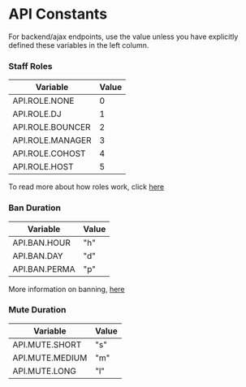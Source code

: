 # API Constants

For backend/ajax endpoints, use the value unless you have explicitly defined these variables in the left column.

### Staff Roles

| Variable | Value |
| -------- | ----- |
| API.ROLE.NONE | 0 |
| API.ROLE.DJ | 1 |
| API.ROLE.BOUNCER | 2 |
| API.ROLE.MANAGER | 3 |
| API.ROLE.COHOST | 4 |
| API.ROLE.HOST | 5 |

To read more about how roles work, click [here](/api/roles.md)


### Ban Duration

| Variable | Value |
| -------- | ----- |
| API.BAN.HOUR | "h" |
| API.BAN.DAY | "d" |
| API.BAN.PERMA | "p" |

More information on banning, [here](/api/bans.md)


### Mute Duration

| Variable | Value | 
| -------- | ----- |
| API.MUTE.SHORT | "s" |
| API.MUTE.MEDIUM | "m" |
| API.MUTE.LONG | "l" |
